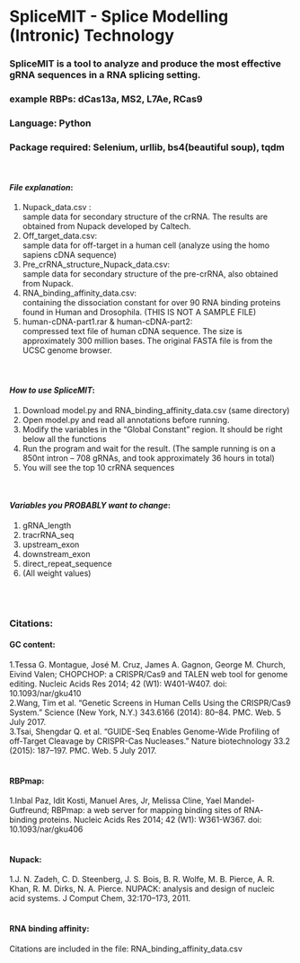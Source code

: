 # SpliceMIT - Splice Modelling (Intronic) Technology
### SpliceMIT is a tool to analyze and produce the most effective gRNA sequences in a RNA splicing setting.<br />
### example RBPs: dCas13a, MS2, L7Ae, RCas9 <br />
### Language: Python <br />
### Package required: Selenium, urllib, bs4(beautiful soup), tqdm <br />
<br />

#### *File explanation*: <br />
1.	Nupack_data.csv : <br />sample data for secondary structure of the crRNA. The results are obtained from Nupack developed by Caltech.
2.	Off_target_data.csv: <br />sample data for off-target in a human cell (analyze using the homo sapiens cDNA sequence)
3.	Pre_crRNA_structure_Nupack_data.csv: <br />sample data for secondary structure of the pre-crRNA, also obtained from Nupack.
4.	RNA_binding_affinity_data.csv: <br />containing the dissociation constant for over 90 RNA binding proteins found in Human and Drosophila. (THIS IS NOT A SAMPLE FILE)
5.	human-cDNA-part1.rar & human-cDNA-part2: <br />compressed text file of human cDNA sequence. The size is approximately 300 million bases. The original FASTA file is from the UCSC genome browser.<br />
<br />   

#### *How to use SpliceMIT*:<br />
1.	Download model.py and RNA_binding_affinity_data.csv (same directory)<br />
2.	Open model.py and read all annotations before running.<br />
3.	Modify the variables in the “Global Constant” region. It should be right below all the functions<br />
4.	Run the program and wait for the result. (The sample running is on a 850nt intron – 708 gRNAs, and took approximately 36 hours in total)<br />
5.	You will see the top 10 crRNA sequences<br />
<br />

#### *Variables you PROBABLY want to change*:<br />
1.	gRNA_length <br />
2.	tracrRNA_seq <br />
3.	upstream_exon <br />
4.	downstream_exon <br />
5.	direct_repeat_sequence <br />
6.	(All weight values) <br />


<br />
<br />

### Citations: <br />

#### GC content: <br />
  1.Tessa G. Montague, José M. Cruz, James A. Gagnon, George M. Church, Eivind Valen; CHOPCHOP: a CRISPR/Cas9 and TALEN web tool for genome editing. Nucleic Acids Res 2014; 42 (W1): W401-W407. doi: 10.1093/nar/gku410 <br />
  2.Wang, Tim et al. “Genetic Screens in Human Cells Using the CRISPR/Cas9 System.” Science (New York, N.Y.) 343.6166 (2014): 80–84. PMC. Web. 5 July 2017. <br />
  3.Tsai, Shengdar Q. et al. “GUIDE-Seq Enables Genome-Wide Profiling of off-Target Cleavage by CRISPR-Cas Nucleases.” Nature biotechnology 33.2 (2015): 187–197. PMC. Web. 5 July 2017. <br />
<br />

#### RBPmap: <br />
  1.Inbal Paz, Idit Kosti, Manuel Ares, Jr, Melissa Cline, Yael Mandel-Gutfreund; RBPmap: a web server for mapping binding sites of RNA-      binding proteins. Nucleic Acids Res 2014; 42 (W1): W361-W367. doi: 10.1093/nar/gku406 <br />
<br />

#### Nupack: <br />
  1.J. N. Zadeh, C. D. Steenberg, J. S. Bois, B. R. Wolfe, M. B. Pierce, A. R. Khan, R. M. Dirks, N. A. Pierce. NUPACK: analysis and design of nucleic acid systems. J Comput Chem, 32:170–173, 2011. <br /> 
<br />

#### RNA binding affinity:<br />
Citations are included in the file: RNA_binding_affinity_data.csv <br />
